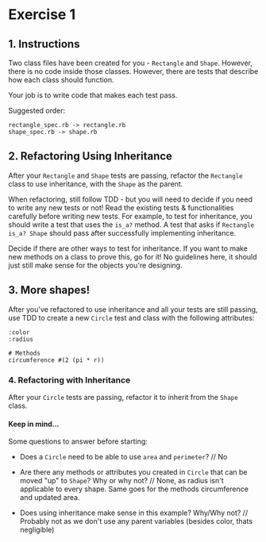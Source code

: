 # Exercise 1
## 1. Instructions

Two class files have been created for you - `Rectangle` and `Shape`. However, there is no code inside those classes. However, there are tests that describe how each class should function.

Your job is to write code that makes each test pass.

Suggested order:
```
rectangle_spec.rb -> rectangle.rb
shape_spec.rb -> shape.rb
```

## 2. Refactoring Using Inheritance
After your `Rectangle` and `Shape` tests are passing, refactor the `Rectangle` class to use inheritance, with the `Shape` as the parent.

When refactoring, still follow TDD - but you will need to decide if you need to write any new tests or not! Read the existing tests & functionalities carefully before writing new tests.
For example, to test for inheritance, you should write a test that uses the `is_a?` method. A test that asks if `Rectangle is_a? Shape` should pass after successfully implementing inheritance.

Decide if there are other ways to test for inheritance. If you want to make new methods on a class to prove this, go for it! No guidelines here, it should just still make sense for the objects you're designing.

## 3. More shapes!
After you've refactored to use inheritance and all your tests are still passing, use TDD to create a new `Circle` test and class with the following attributes:

```
:color
:radius

# Methods
circumference #(2 (pi * r))
```

### 4. Refactoring with Inheritance
After your `Circle` tests are passing, refactor it to inherit from the `Shape` class.

#### Keep in mind...
Some questions to answer before starting:
- Does a `Circle` need to be able to use `area` and `perimeter`?
// No

- Are there any methods or attributes you created in `Circle` that can be moved "up" to `Shape`? Why or why not?
// None, as radius isn't applicable to every shape. Same goes for the methods circumference and updated area. 

- Does using inheritance make sense in this example? Why/Why not?
// Probably not as we don't use any parent variables (besides color, thats negligible)